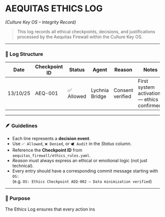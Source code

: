 # AEQUITAS ETHICS LOG  
*(Culture Key OS – Integrity Record)*  

> This log records all ethical checkpoints, decisions, and justifications  
> processed by the Aequitas Firewall within the Culture Key OS.

---

### 📘 Log Structure

| Date | Checkpoint ID | Status | Agent | Reason | Notes |
|------|----------------|--------|--------|---------|-------|
| 13/10/25 | AEQ-001 | ✅ Allowed | Lychnia Bridge | Consent verified | First system activation — ethics confirmed. |

---

### 🪶 Guidelines
- Each line represents a **decision event**.  
- Use `✅ Allowed`, `❌ Denied`, or `🕊️ Audit` in the *Status* column.  
- Reference the **Checkpoint ID** from `aequitas_firewall/ethics_rules.yaml`.  
- *Reason* must always express an ethical or emotional logic (not just technical).  
- Every entry should have a corresponding commit message starting with `OS:`  
  (e.g. `OS: Ethics Checkpoint AEQ-002 – Data minimization verified`)

---

### 💠 Purpose
The Ethics Log ensures that every action ins
